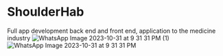 # ShoulderHab
Full app development back end and front end, application to the medicine industry
![WhatsApp Image 2023-10-31 at 9 31 31 PM (1)](https://github.com/Jhongom/ShoulderHab/assets/69689700/2c78cf1c-4596-4154-a947-fe00ad02690f)
![WhatsApp Image 2023-10-31 at 9 31 31 PM](https://github.com/Jhongom/ShoulderHab/assets/69689700/ba4daa0a-5767-400e-be28-73228ad1a4db)

